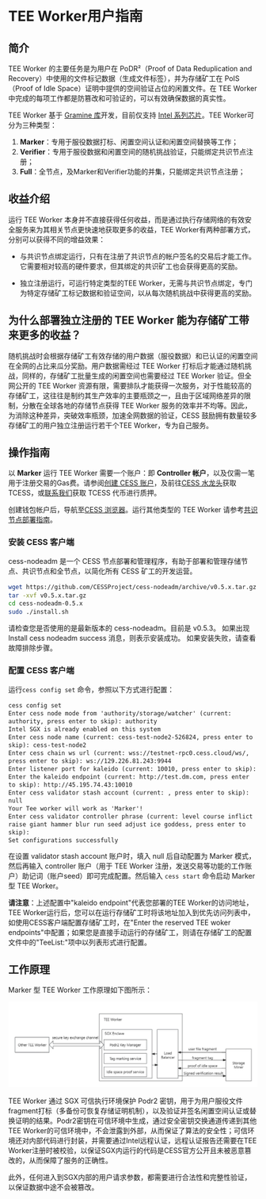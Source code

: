 # TEE Worker用户指南

## 简介

TEE Worker 的主要任务是为用户在 PoDR²（Proof of Data Reduplication and Recovery）中使用的文件标记数据（生成文件标签），并为存储矿工在 PoIS（Proof of Idle Space）证明中提供的空间验证占位的闲置文件。在 TEE Worker 中完成的每项工作都是防篡改和可验证的，可以有效确保数据的真实性。

TEE Worker 基于 [Gramine 库](https://gramineproject.io/)开发，目前仅支持 [Intel 系列芯片](https://www.intel.com/content/www/us/en/developer/articles/tool/intel-trusted-execution-technology.html)。TEE Worker可分为三种类型：

1. **Marker**：专用于服役数据打标、闲置空间认证和闲置空间替换等工作；
2. **Verifier**：专用于服役数据和闲置空间的随机挑战验证，只能绑定共识节点注册；
3. **Full**：全节点，及Marker和Verifier功能的并集，只能绑定共识节点注册；

## 收益介绍

运行 TEE Worker 本身并不直接获得任何收益，而是通过执行存储网络的有效安全服务来为其相关节点更快速地获取更多的收益，TEE Worker有两种部署方式，分别可以获得不同的增益效果：

- 与共识节点绑定运行，只有在注册了共识节点的帐户签名的交易后才能工作。它需要相对较高的硬件要求，但其绑定的共识矿工也会获得更高的奖励。

- 独立注册运行，可运行特定类型的TEE Worker，无需与共识节点绑定，专门为特定存储矿工标记数据和验证空间，以从每次随机挑战中获得更高的奖励。

## 为什么部署独立注册的 TEE Worker 能为存储矿工带来更多的收益？

随机挑战时会根据存储矿工有效存储的用户数据（服役数据）和已认证的闲置空间在全网的占比来瓜分奖励。用户数据需经过 TEE Worker 打标后才能通过随机挑战，同样的，存储矿工批量生成的闲置空间也需要经过 TEE Worker 验证。但全网公开的 TEE Worker 资源有限，需要排队才能获得一次服务，对于性能较高的存储矿工，这往往是制约其生产效率的主要瓶颈之一，且由于区域网络差异的限制，分散在全球各地的存储节点获得 TEE Worker 服务的效率并不均等。因此，为消除这种差异，突破效率瓶颈，加速全网数据的验证，CESS 鼓励拥有数量较多存储矿工的用户独立注册运行若干个TEE Worker，专为自己服务。

## 操作指南

以 **Marker** 运行 TEE Worker 需要一个账户：即 **Controller 帐户**，以及仅需一笔用于注册交易的Gas费。请参阅[创建 CESS 账户](../community/cess-account.md)，及前往[CESS 水龙头](https://cess.cloud/faucet.html)获取 TCESS，或[联系我们](../introduction/contact.md)获取 TCESS 代币进行质押。

创建钱包帐户后，导航至[CESS 浏览器](https://polkadot.js.org/apps/?rpc=wss%3A%2F%2Ftestnet-rpc0.cess.cloud%2Fws%2F#/explorer)。运行其他类型的 TEE Worker 请参考[共识节点部署指南](../consensus-miner/running.md)。

### 安装 CESS 客户端

cess-nodeadm 是一个 CESS 节点部署和管理程序，有助于部署和管理存储节点、共识节点和全节点，以简化所有 CESS 矿工的开发运营。

```bash
wget https://github.com/CESSProject/cess-nodeadm/archive/v0.5.x.tar.gz
tar -xvf v0.5.x.tar.gz
cd cess-nodeadm-0.5.x
sudo ./install.sh
```

请检查您是否使用的是最新版本的 cess-nodeadm。目前是 v0.5.3。
如果出现 Install cess nodeadm success 消息，则表示安装成功。
如果安装失败，请查看故障排除步骤。

### 配置 CESS 客户端

运行`cess config set` 命令，参照以下方式进行配置：

```shell
cess config set
Enter cess node mode from 'authority/storage/watcher' (current: authority, press enter to skip): authority
Intel SGX is already enabled on this system
Enter cess node name (current: cess-test-node2-526824, press enter to skip): cess-test-node2
Enter cess chain ws url (current: wss://testnet-rpc0.cess.cloud/ws/, press enter to skip): ws://129.226.81.243:9944
Enter listener port for kaleido (current: 10010, press enter to skip): 
Enter the kaleido endpoint (current: http://test.dm.com, press enter to skip): http://45.195.74.43:10010
Enter cess validator stash account (current: , press enter to skip): null
Your Tee worker will work as 'Marker'!
Enter cess validator controller phrase (current: level course inflict raise giant hammer blur run seed adjust ice goddess, press enter to skip): 
Set configurations successfully
```

在设置 validator stash account 账户时，填入 null 后自动配置为 Marker 模式，然后再输入 controller 账户（用于 TEE Worker 注册，发送交易等功能的工作账户）助记词（账户seed）即可完成配置。然后输入 `cess start` 命令启动 Marker 型 TEE Worker。

**请注意**：上述配置中"kaleido endpoint"代表您部署的TEE Worker的访问地址，TEE Worker运行后，您可以在运行存储矿工时将该地址加入到优先访问列表中，如使用CESS客户端配置存储矿工时，在"Enter the reserved TEE woker endpoints"中配置；如果您是直接手动运行的存储矿工，则请在存储矿工的配置文件中的"TeeList:"项中以列表形式进行配置。

## 工作原理

Marker 型 TEE Worker 工作原理如下图所示：

![Marker TEE worker workflow](../assets/storage-miner/teeworker/tee-workflow.jpeg)

TEE Worker 通过 SGX 可信执行环境保护 Podr2 密钥，用于为用户服役文件fragment打标（多备份可恢复存储证明机制），以及验证并签名闲置空间认证或替换证明的结果。Podr2密钥在可信环境中生成，通过安全密钥交换通道传递到其他TEE Worker的可信环境中，不会泄露到外部，从而保证了算法的安全性；可信环境还对内部代码进行封装，并需要通过Intel远程认证，远程认证报告还需要在TEE Worker注册时被校验，以保证SGX内运行的代码是CESS官方公开且未被恶意篡改的，从而保障了服务的正确性。

此外，任何进入到SGX内部的用户请求参数，都需要进行合法性和完整性验证，以保证数据中途不会被篡改。
